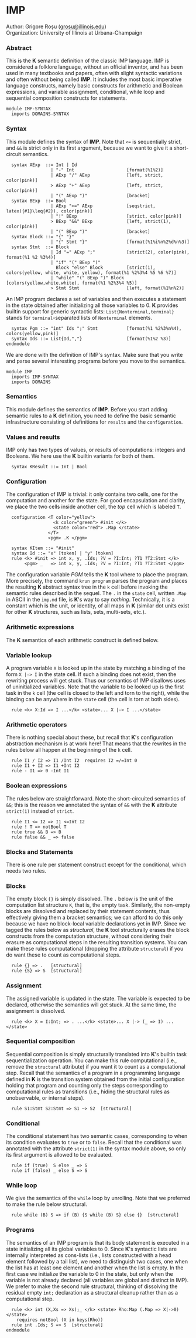 <!--- Copyright (c) 2014-2019 K Team. All Rights Reserved. --->

IMP
===

Author: Grigore Roșu (grosu@illinois.edu)  
Organization: University of Illinois at Urbana-Champaign

### Abstract
This is the **K** semantic definition of the classic IMP language.
IMP is considered a folklore language, without an official inventor,
and has been used in many textbooks and papers, often with slight
syntactic variations and often without being called **IMP**.  It includes
the most basic imperative language constructs, namely basic constructs
for arithmetic and Boolean expressions, and variable assignment,
conditional, while loop and sequential composition constructs for statements.

```k
module IMP-SYNTAX
  imports DOMAINS-SYNTAX
```
### Syntax
This module defines the syntax of **IMP**.
Note that `<=` is sequentially strict, and `&&` is strict only in its first
argument, because we want to give it a short-circuit semantics.

```k
  syntax AExp  ::= Int | Id
                 | "-" Int                    [format(%1%2)]
                 | AExp "/" AExp              [left, strict, color(pink)]
                 > AExp "+" AExp              [left, strict, color(pink)]
                 | "(" AExp ")"               [bracket]
  syntax BExp  ::= Bool
                 | AExp "<=" AExp             [seqstrict, latex({#1}\leq{#2}), color(pink)]
                 | "!" BExp                   [strict, color(pink)]
                 > BExp "&&" BExp             [left, strict(1), color(pink)]
                 | "(" BExp ")"               [bracket]
  syntax Block ::= "{" "}"
                 | "{" Stmt "}"               [format(%1%i%n%2%d%n%3)]
  syntax Stmt  ::= Block
                 | Id "=" AExp ";"            [strict(2), color(pink), format(%1 %2 %3%4)]
                 | "if" "(" BExp ")"
                   Block "else" Block         [strict(1), colors(yellow, white, white, yellow), format(%1 %2%3%4 %5 %6 %7)]
                 | "while" "(" BExp ")" Block [colors(yellow,white,white), format(%1 %2%3%4 %5)]
                 > Stmt Stmt                  [left, format(%1%n%2)]
```
An IMP program declares a set of variables and then executes a
statement in the state obtained after initializing all those variables
to 0. **K** provides builtin support for generic syntactic lists:
`List{Nonterminal,terminal}` stands for `terminal`-separated lists of `Nonterminal` elements.

```k
  syntax Pgm ::= "int" Ids ";" Stmt           [format(%1 %2%3%n%4), colors(yellow,pink)]
  syntax Ids ::= List{Id,","}                 [format(%1%2 %3)]
endmodule
```

We are done with the definition of IMP's syntax.  Make sure
that you write and parse several interesting programs before you move to the
semantics.

```k
module IMP
  imports IMP-SYNTAX
  imports DOMAINS
```
### Semantics
This module defines the semantics of **IMP**.
Before you start adding semantic rules to a **K** definition, you need to
define the basic semantic infrastructure consisting of definitions for
`results` and the `configuration`.

### Values and results
IMP only has two types of values, or results of computations: integers
and Booleans.  We here use the **K** builtin variants for both of them.

```k
  syntax KResult ::= Int | Bool
```

### Configuration
The configuration of IMP is trivial: it only contains two cells, one
for the computation and another for the state.  For good encapsulation
and clarity, we place the two cells inside another cell, the *top* cell
which is labeled `T`.

```k
  configuration <T color="yellow">
                  <k color="green"> #init </k>
                  <state color="red"> .Map </state>
                </T>
                <pgm> .K </pgm>
```

```k
  syntax KItem ::= "#init"
  syntax Id ::= "x" [token] | "y" [token]
  rule <k> #init => int x, y, .Ids; ?V = ?I:Int; ?T1 ?T2:Stmt </k>
       <pgm> _   => int x, y, .Ids; ?V = ?I:Int; ?T1 ?T2:Stmt </pgm>
```

The configuration variable *PGM* tells the **K** tool where to
place the program.  More precisely, the command
`krun program` parses the program and places the resulting
**K** abstract syntax tree in the `k` cell before invoking the
semantic rules described in the sequel.  The `.` in the
`state` cell, written `.Map` in ASCII in the
`imp.md` file, is **K**'s way to say *nothing*. Technically, it
is a constant which is the unit, or identity, of all maps in **K**
(similar dot units exist for other **K** structures, such as lists, sets,
multi-sets, etc.).

### Arithmetic expressions
The **K** semantics of each arithmetic construct is defined below.

### Variable lookup
A program variable `X` is looked up in the state by matching a binding
of the form `X |-> I` in the state cell. If such a binding does not
exist, then the rewriting process will get stuck. Thus our semantics of
IMP disallows uses of uninitialized variables.  Note that the variable
to be looked up is the first task in the `k` cell (the cell is
closed to the left and torn to the right), while the binding can be
anywhere in the `state` cell (the cell is torn at both sides).

```k
  rule <k> X:Id => I ...</k> <state>... X |-> I ...</state>
```

### Arithmetic operators
There is nothing special about these, but recall that **K**'s configuration
abstraction mechanism is at work here!  That means that the rewrites in the
rules below all happen at the beginning of the `k` cell.

```k
  rule I1 / I2 => I1 /Int I2  requires I2 =/=Int 0
  rule I1 + I2 => I1 +Int I2
  rule - I1 => 0 -Int I1
```

### Boolean expressions
The rules below are straightforward.  Note the short-circuited semantics
of `&&`; this is the reason we annotated the syntax of
`&&` with the **K** attribute `strict(1)` instead of `strict`.

```k
  rule I1 <= I2 => I1 <=Int I2
  rule ! T => notBool T
  rule true && B => B
  rule false && _ => false
```

### Blocks and Statements
There is one rule per statement construct except for the conditional,
which needs two rules.

### Blocks
The empty block `{}` is simply dissolved.  The `.` below is the
unit of the computation list structure `K`, that is, the empty task.
Similarly, the non-empty blocks are dissolved and replaced by their statement
contents, thus effectively giving them a bracket semantics; we can afford to
do this only because we have no block-local variable declarations yet in IMP.
Since we tagged the rules below as *structural*, the **K** tool structurally
erases the block constructs from the computation structure, without
considering their erasure as computational steps in the resulting transition
systems.  You can make these rules computational (dropping the attribute
`structural`) if you do want these to count as computational steps.

```k
  rule {} => .   [structural]
  rule {S} => S  [structural]
```

### Assignment
The assigned variable is updated in the state.  The variable is expected
to be declared, otherwise the semantics will get stuck.  At the same time,
the assignment is dissolved.

```k
  rule <k> X = I:Int; => . ...</k> <state>... X |-> (_ => I) ...</state>
```

### Sequential composition
Sequential composition is simply structurally translated into **K**'s
builtin task sequentialization operation.  You can make this rule
computational (i.e., remove the `structural` attribute) if you
want it to count as a computational step.  Recall that the semantics
of a program in a programming language defined in **K** is the transition
system obtained from the initial configuration holding that program
and counting only the steps corresponding to computational rules as
transitions (i.e., hiding the structural rules as unobservable, or
internal steps).

```k
  rule S1:Stmt S2:Stmt => S1 ~> S2  [structural]
```

### Conditional
The conditional statement has two semantic cases, corresponding to
when its condition evaluates to `true` or to `false`.
Recall that the conditional was annotated with the attribute
`strict(1)` in the syntax module above, so only its first
argument is allowed to be evaluated.

```k
  rule if (true)  S else _ => S
  rule if (false) _ else S => S
```

### While loop
We give the semantics of the `while` loop by unrolling.
Note that we preferred to make the rule below structural.

```k
  rule while (B) S => if (B) {S while (B) S} else {}  [structural]
```

### Programs
The semantics of an IMP program is that its body statement is executed
in a state initializing all its global variables to 0.  Since **K**'s
syntactic lists are internally interpreted as cons-lists (i.e., lists
constructed with a head element followed by a tail list), we need to
distinguish two cases, one when the list has at least one element and
another when the list is empty.  In the first case we initialize the
variable to 0 in the state, but only when the variable is not already
declared (all variables are global and distinct in IMP).  We prefer to
make the second rule structural, thinking of dissolving the residual
empty `int;` declaration as a structural cleanup rather than as
a computational step.

```k
  rule <k> int (X,Xs => Xs);_ </k> <state> Rho:Map (.Map => X|->0) </state>
    requires notBool (X in keys(Rho))
  rule int .Ids; S => S  [structural]
endmodule
```
